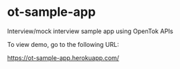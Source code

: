 # ot-sample-app
Interview/mock interview sample app using OpenTok APIs

To view demo, go to the following URL:

https://ot-sample-app.herokuapp.com/
